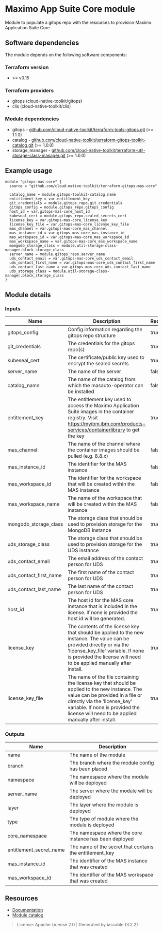# Maximo App Suite Core module

Module to populate a gitops repo with the resources to provision Maximo Application Suite Core


## Software dependencies

The module depends on the following software components:

### Terraform version

- \>= v0.15

### Terraform providers


- gitops (cloud-native-toolkit/gitops)
- clis (cloud-native-toolkit/clis)

### Module dependencies


- gitops - [github.com/cloud-native-toolkit/terraform-tools-gitops.git](https://github.com/cloud-native-toolkit/terraform-tools-gitops.git) (>= 1.1.0)
- catalog - [github.com/cloud-native-toolkit/terraform-gitops-toolkit-catalog.git](https://github.com/cloud-native-toolkit/terraform-gitops-toolkit-catalog.git) (>= 1.0.0)
- storage_manager - [github.com/cloud-native-toolkit/terraform-util-storage-class-manager.git](https://github.com/cloud-native-toolkit/terraform-util-storage-class-manager.git) (>= 1.0.0)

## Example usage

```hcl
module "gitops-mas-core" {
  source = "github.com/cloud-native-toolkit/terraform-gitops-mas-core"

  catalog_name = module.gitops-toolkit-catalog.name
  entitlement_key = var.entitlement_key
  git_credentials = module.gitops_repo.git_credentials
  gitops_config = module.gitops_repo.gitops_config
  host_id = var.gitops-mas-core_host_id
  kubeseal_cert = module.gitops_repo.sealed_secrets_cert
  license_key = var.gitops-mas-core_license_key
  license_key_file = var.gitops-mas-core_license_key_file
  mas_channel = var.gitops-mas-core_mas_channel
  mas_instance_id = var.gitops-mas-core_mas_instance_id
  mas_workspace_id = var.gitops-mas-core_mas_workspace_id
  mas_workspace_name = var.gitops-mas-core_mas_workspace_name
  mongodb_storage_class = module.util-storage-class-manager.block_storage_class
  server_name = module.gitops_repo.server_name
  uds_contact_email = var.gitops-mas-core_uds_contact_email
  uds_contact_first_name = var.gitops-mas-core_uds_contact_first_name
  uds_contact_last_name = var.gitops-mas-core_uds_contact_last_name
  uds_storage_class = module.util-storage-class-manager.block_storage_class
}

```

## Module details

### Inputs

| Name | Description | Required | Default | Source |
|------|-------------|---------|----------|--------|
| gitops_config | Config information regarding the gitops repo structure | true |  | gitops.gitops_config |
| git_credentials | The credentials for the gitops repo(s) | true |  | gitops.git_credentials |
| kubeseal_cert | The certificate/public key used to encrypt the sealed secrets | true |  | gitops.sealed_secrets_cert |
| server_name | The name of the server | false | default | gitops.server_name |
| catalog_name | The name of the catalog from which the masauto-operator can be installed | false | ecosystem-engineering-catalog | catalog.name |
| entitlement_key | The entitlement key used to access the Maximo Application Suite images in the container registry. Visit https://myibm.ibm.com/products-services/containerlibrary to get the key | true |  |  |
| mas_channel | The name of the channel where the container images should be pulled (e.g. 8.8.x) | false | 8.8.x |  |
| mas_instance_id | The identifier for the MAS instance | false | inst1 |  |
| mas_workspace_id | The identifier for the workspace that will be created within the MAS instance | false | masdev |  |
| mas_workspace_name | The name of the workspace that will be created within the MAS instance | false | MAS Development |  |
| mongodb_storage_class | The storage class that should be used to provision storage for the MongoDB instance | true |  | storage_manager.block_storage_class |
| uds_storage_class | The storage class that should be used to provision storage for the UDS instance | true |  | storage_manager.block_storage_class |
| uds_contact_email | The email address of the contact person for UDS | true |  |  |
| uds_contact_first_name | The first name of the contact person for UDS | true |  |  |
| uds_contact_last_name | The last name of the contact person for UDS | true |  |  |
| host_id | The host id for the MAS core instance that is included in the license. If none is provided the host id will be generated. | true |  |  |
| license_key | The contents of the license key that should be applied to the new instance. The value can be provided directly or via the 'license_key_file' variable. If none is provided the license will need to be applied manually after install. | true |  |  |
| license_key_file | The name of the file containing the license key that should be applied to the new instance. The value can be provided in a file or directly via the 'license_key' variable. If none is provided the license will need to be applied manually after install. | true |  |  |

### Outputs

| Name | Description |
|------|-------------|
| name | The name of the module |
| branch | The branch where the module config has been placed |
| namespace | The namespace where the module will be deployed |
| server_name | The server where the module will be deployed |
| layer | The layer where the module is deployed |
| type | The type of module where the module is deployed |
| core_namespace | The namespace where the core instance has been deployed |
| entitlement_secret_name | The name of the secret that contains the entitlement_key |
| mas_instance_id | The identifier of the MAS instance that was created |
| mas_workspace_id | The identifier of the MAS workspace that was created |

## Resources

- [Documentation](https://operate.cloudnativetoolkit.dev)
- [Module catalog](https://modules.cloudnativetoolkit.dev)

> License: Apache License 2.0 | Generated by iascable (3.2.2)
